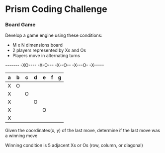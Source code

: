 # Prism Coding Challenge

### Board Game

Develop a game engine using these conditions:

* M x N dimensions board
* 2 players represented by Xs and Os
* Players move in alternating turns

\-------
-XO----
-X-O---
-X--O--
-X---O-
-X-----

 a | b | c | d | e | f | g
---|---|---|---|---|---|---
 |X|O| | | | 
 |X| |O| | | 
 |X| | |O| | 
 |X| | | |O| 
 |X| | | | | 

Given the coordinates(x, y) of the last move, determine if the last move was a winning move

Winning condition is 5 adjacent Xs or Os (row, column, or diagonal)